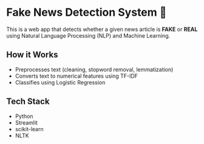# Fake News Detection System 📰

This is a web app that detects whether a given news article is **FAKE** or **REAL** using Natural Language Processing (NLP) and Machine Learning.

##  How it Works
- Preprocesses text (cleaning, stopword removal, lemmatization)
- Converts text to numerical features using TF-IDF
- Classifies using Logistic Regression

##  Tech Stack
- Python
- Streamlit
- scikit-learn
- NLTK
